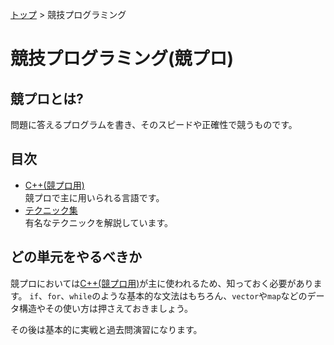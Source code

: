 [トップ](../) > 競技プログラミング

# 競技プログラミング(競プロ)

## 競プロとは?

問題に答えるプログラムを書き、そのスピードや正確性で競うものです。

## 目次

- [C++(競プロ用)](./cpp/)<br>競プロで主に用いられる言語です。
- [テクニック集](./techniques/)<br>有名なテクニックを解説しています。

## どの単元をやるべきか

競プロにおいては[C++(競プロ用)](./cpp/)が主に使われるため、知っておく必要があります。
`if`、`for`、`while`のような基本的な文法はもちろん、`vector`や`map`などのデータ構造やその使い方は押さえておきましょう。

その後は基本的に実戦と過去問演習になります。
